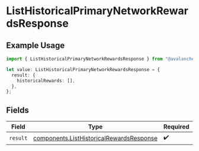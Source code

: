 # ListHistoricalPrimaryNetworkRewardsResponse

## Example Usage

```typescript
import { ListHistoricalPrimaryNetworkRewardsResponse } from "@avalanche-sdk/devtools/models/operations";

let value: ListHistoricalPrimaryNetworkRewardsResponse = {
  result: {
    historicalRewards: [],
  },
};
```

## Fields

| Field                                                                                                | Type                                                                                                 | Required                                                                                             | Description                                                                                          |
| ---------------------------------------------------------------------------------------------------- | ---------------------------------------------------------------------------------------------------- | ---------------------------------------------------------------------------------------------------- | ---------------------------------------------------------------------------------------------------- |
| `result`                                                                                             | [components.ListHistoricalRewardsResponse](../../models/components/listhistoricalrewardsresponse.md) | :heavy_check_mark:                                                                                   | N/A                                                                                                  |